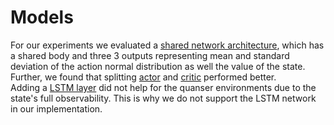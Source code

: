 # Models

For our experiments we evaluated a [shared network architecture](actor_critic_network.py),
which has a shared body and three 3 outputs representing mean and standard deviation of the action normal distribution as well the value of the state.
Further, we found that splitting [actor](actor_network.py) and [critic](critic_network.py) performed better.  
Adding a [LSTM layer](actor_critic_lstm.py) did not help for the quanser environments due to the state's full observability.
This is why we do not support the LSTM network in our implementation. 

